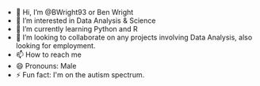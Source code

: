 - 👋 Hi, I’m @BWright93 or Ben Wright
- 👀 I’m interested in Data Analysis & Science
- 🌱 I’m currently learning Python and R
- 💞️ I’m looking to collaborate on any projects involving Data Analysis, also looking for employment.
- 📫 How to reach me 
- 😄 Pronouns: Male
- ⚡ Fun fact: I'm on the autism spectrum.

<!---
BWright93/BWright93 is a ✨ special ✨ repository because its `README.md` (this file) appears on your GitHub profile.
You can click the Preview link to take a look at your changes.
--->
